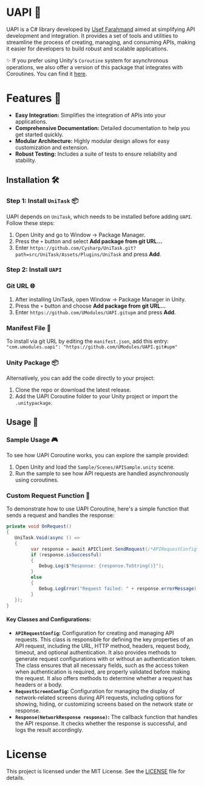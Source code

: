 # UAPI 🚀
UAPI is a C# library developed by [Usef Farahmand](https://github.com/UsefFarahmand) aimed at simplifying API development and integration. It provides a set of tools and utilities to streamline the process of creating, managing, and consuming APIs, making it easier for developers to build robust and scalable applications.

✨ If you prefer using Unity's `Coroutine` system for asynchronous operations, we also offer a version of this package that integrates with Coroutines. You can find it [here](https://github.com/UModules/UAPI-Coroutine).

# Features 🌟
* **Easy Integration:** Simplifies the integration of APIs into your applications.
* **Comprehensive Documentation:** Detailed documentation to help you get started quickly.
* **Modular Architecture:** Highly modular design allows for easy customization and extension.
* **Robust Testing:** Includes a suite of tests to ensure reliability and stability.

## Installation 🛠️
### Step 1: Install `UniTask` 📦
UAPI depends on `UniTask`, which needs to be installed before adding `UAPI`. Follow these steps:
1. Open Unity and go to Window -> Package Manager.
2. Press the `+` button and select **Add package from git URL...**
3. Enter `https://github.com/Cysharp/UniTask.git?path=src/UniTask/Assets/Plugins/UniTask` and press **Add**.

### Step 2: Install `UAPI`
### Git URL 🌐
1. After installing UniTask, open Window -> Package Manager in Unity.
2. Press the `+` button and choose **Add package from git URL...**
3. Enter `https://github.com/UModules/UAPI.gitupm` and press **Add**.

### Manifest File 📄
To install via git URL by editing the `manifest.json`, add this entry:
`"com.umodules.uapi": "https://github.com/UModules/UAPI.git#upm"`

### Unity Package 📦
Alternatively, you can add the code directly to your project:
1. Clone the repo or download the latest release.
2. Add the UAPI Coroutine folder to your Unity project or import the `.unitypackage`.

## Usage 📖
### Sample Usage 🎮
To see how UAPI Coroutine works, you can explore the sample provided:
1. Open Unity and load the `Sample/Scenes/APISample.unity` scene.
2. Run the sample to see how API requests are handled asynchronously using coroutines.

### Custom Request Function 🔧
To demonstrate how to use UAPI Coroutine, here's a simple function that sends a request and handles the response:
```C#
private void OnRequest()
{
   UniTask.Void(async () =>
   {
         var response = await APIClient.SendRequest(/*APIRequestConfig*/, /*RequestScreenConfig*/);
         if (response.isSuccessful)
         {
            Debug.Log($"Response: {response.ToString()}");
         }
         else
         {
            Debug.LogError("Request failed: " + response.errorMessage);
         }
   });
}
```
#### Key Classes and Configurations:
- **`APIRequestConfig`:** Configuration for creating and managing API requests. This class is responsible for defining the key properties of an API request, including the URL, HTTP method, headers, request body, timeout, and optional authentication. It also provides methods to generate request configurations with or without an authentication token. The class ensures that all necessary fields, such as the access token when authentication is required, are properly validated before making the request. It also offers methods to determine whether a request has headers or a body.
- **`RequestScreenConfig`:** Configuration for managing the display of network-related screens during API requests, including options for showing, hiding, or customizing screens based on the network state or response.
- **`Response(NetworkResponse response)`:** The callback function that handles the API response. It checks whether the response is successful, and logs the result accordingly.

# License
This project is licensed under the MIT License. See the [LICENSE](https://github.com/UModules/UAPI/wiki/LICENSE) file for details.
